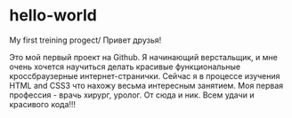 # hello-world
My first treining progect/
Привет друзья!

Это мой первый проект на Github. 
Я начинающий верстальщик, и мне очень хочется научиться делать красивые функциональные кроссбраузерные интернет-странички.
Сейчас я в процессе изучения HTML and CSS3 что нахожу весьма интересным занятием.
Моя первая профессия - врачь хирург, уролог. 
От сюда и ник. 
Всем удачи и красивого кода!!!
